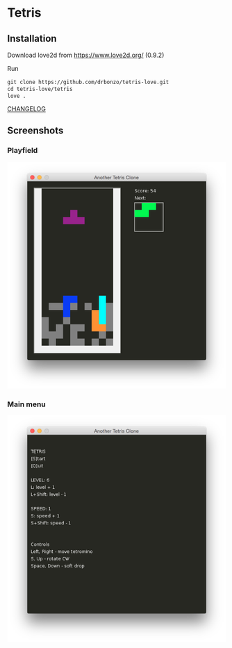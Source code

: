 # Tetris

## Installation

Download love2d from https://www.love2d.org/ (0.9.2)

Run

	git clone https://github.com/drbonzo/tetris-love.git
	cd tetris-love/tetris
	love .


[CHANGELOG](CHANGELOG.md)

## Screenshots

### Playfield

![playfield](docs/playfield.png)

### Main menu

![main menu](docs/main_menu.png)